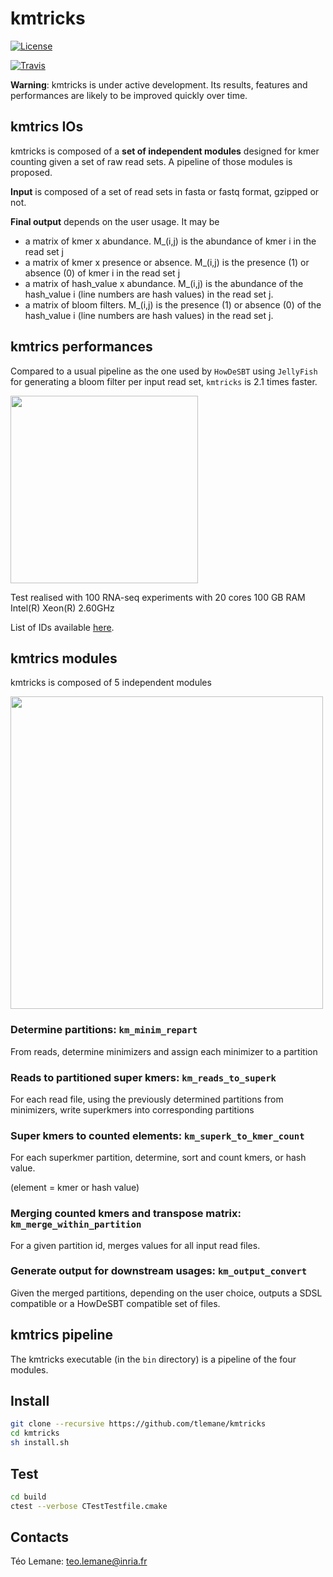 # kmtricks
[![License](http://img.shields.io/:license-affero-blue.svg)](http://www.gnu.org/licenses/agpl-3.0.en.html)

[![Travis](https://api.travis-ci.com/tlemane/kmtricks.svg?branch=master)](https://travis-ci.com/github/tlemane/kmtricks)

**Warning**: kmtricks is under active development. Its results, features and performances are likely to be improved quickly over time.

## kmtrics IOs

kmtricks is composed of a **set of independent modules** designed for kmer counting given a set of raw read sets. A pipeline of those modules is proposed. 

**Input** is composed of a set of read sets in fasta or fastq format, gzipped or not.

**Final output** depends on the user usage. It may be

* a matrix of kmer x abundance. M_(i,j) is the abundance of kmer i in the read set j
* a matrix of kmer x presence or absence. M_(i,j) is the presence (1) or absence (0) of kmer i in the read set j
* a matrix of hash_value x abundance. M_(i,j) is the abundance of the hash_value i (line numbers are hash values) in the read set j.
* a matrix of bloom filters. M_(i,j) is the presence (1) or absence (0) of the hash_value i (line numbers are hash values) in the read set j.

## kmtrics performances

Compared to a usual pipeline as the one used by `HowDeSBT` using `JellyFish` for generating a bloom filter per input read set, `kmtricks` is 2.1 times faster.

<img src="https://github.com/tlemane/kmtricks/blob/master/doc/perf_kmtricks_100.png" width="300">

Test realised with 100 RNA-seq experiments with 20 cores 100 GB RAM Intel(R) Xeon(R) 2.60GHz

List of IDs available [here](tests/kmtricks/experiment_list_100.txt).

## kmtrics modules

kmtricks is composed of 5 independent modules

<img src="https://github.com/tlemane/kmtricks/blob/master/doc/kmtricks_pipeline.png" width="500">

### Determine partitions: `km_minim_repart`

From reads, determine minimizers and assign each minimizer to a partition

### Reads to partitioned super kmers: `km_reads_to_superk`

For each read file,  using the previously determined partitions from minimizers, write superkmers into corresponding partitions

### Super kmers to counted elements: `km_superk_to_kmer_count` 

For each superkmer partition, determine, sort and count kmers, or hash value.

(element = kmer or hash value)

### Merging counted kmers and transpose matrix: `km_merge_within_partition`

For a given partition id, merges values for all input read files. 

### Generate output for downstream usages: `km_output_convert`

Given the merged partitions, depending on the user choice, outputs a SDSL compatible or a HowDeSBT compatible set of files. 

## kmtrics pipeline

The kmtricks executable (in the `bin` directory) is a pipeline of the four modules. 

## Install

```bash
git clone --recursive https://github.com/tlemane/kmtricks
cd kmtricks
sh install.sh
```

## Test

```bash
cd build
ctest --verbose CTestTestfile.cmake
```

## Contacts

Téo Lemane: teo.lemane@inria.fr


